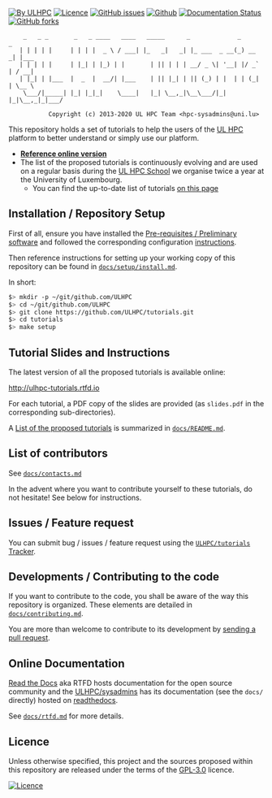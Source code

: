 [![By ULHPC](https://img.shields.io/badge/by-ULHPC-blue.svg)](https://hpc.uni.lu) [![Licence](https://img.shields.io/badge/license-GPL--3.0-blue.svg)](http://www.gnu.org/licenses/gpl-3.0.html) [![GitHub issues](https://img.shields.io/github/issues/ULHPC/tutorials.svg)](https://github.com/ULHPC/tutorials/issues/) [![Github](https://img.shields.io/badge/sources-github-green.svg)](https://github.com/ULHPC/tutorials/) [![Documentation Status](http://readthedocs.org/projects/ulhpc-tutorials/badge/?version=latest)](http://ulhpc-tutorials.readthedocs.io) [![GitHub forks](https://img.shields.io/github/stars/ULHPC/tutorials.svg?style=social&label=Star)](https://github.com/ULHPC/tutorials)

        _   _ _       _   _ ____   ____   _____      _             _       _
       | | | | |     | | | |  _ \ / ___| |_   _|   _| |_ ___  _ __(_) __ _| |___
       | | | | |     | |_| | |_) | |       | || | | | __/ _ \| '__| |/ _` | / __|
       | |_| | |___  |  _  |  __/| |___    | || |_| | || (_) | |  | | (_| | \__ \
        \___/|_____| |_| |_|_|    \____|   |_| \__,_|\__\___/|_|  |_|\__,_|_|___/

               Copyright (c) 2013-2020 UL HPC Team <hpc-sysadmins@uni.lu>

This repository holds a set of tutorials to help the users of the [UL HPC](https://hpc.uni.lu) platform to better understand or simply use our platform.

* [**Reference online version**](http://ulhpc-tutorials.readthedocs.io)
* The list of the proposed tutorials is continuously evolving and are used on a regular basis during the [UL HPC School](http://hpc.uni.lu/hpc-school/) we organise twice a year at the University of Luxembourg.
    - You can find the up-to-date list of tutorials [on this page](docs/README.md)

## Installation / Repository Setup

First of all, ensure you have installed the [Pre-requisites / Preliminary software](docs/setup/preliminaries.md) and followed the corresponding configuration [instructions](docs/setup/preliminaries.md).

Then reference instructions for setting up your working copy of this repository can be found in [`docs/setup/install.md`](docs/setup/install.md).

In short:

```bash
$> mkdir -p ~/git/github.com/ULHPC
$> cd ~/git/github.com/ULHPC
$> git clone https://github.com/ULHPC/tutorials.git
$> cd tutorials
$> make setup
```
## Tutorial Slides and Instructions

The latest version of all the proposed tutorials is available online:

<http://ulhpc-tutorials.rtfd.io>

For each tutorial, a PDF copy of the slides are provided (as `slides.pdf` in the corresponding sub-directories).

A [List of the proposed tutorials](docs/README.md) is summarized in [`docs/README.md`](docs/README.md).

## List of contributors

See [`docs/contacts.md`](docs/contacts.md)

In the advent where you want to contribute yourself to these tutorials, do not hesitate! See below for instructions.

## Issues / Feature request

You can submit bug / issues / feature request using the [`ULHPC/tutorials` Tracker](https://github.com/ULHPC/tutorials/issues).

## Developments / Contributing to the code

If you want to contribute to the code, you shall be aware of the way this repository is organized.
These elements are detailed in [`docs/contributing.md`](docs/contributing.md).

You are more than welcome to contribute to its development by [sending a pull request](https://help.github.com/articles/using-pull-requests).

## Online Documentation

[Read the Docs](https://readthedocs.org/) aka RTFD hosts documentation for the open source community and the [ULHPC/sysadmins](https://github.com/ULHPC/tutorials) has its documentation (see the `docs/` directly) hosted on [readthedocs](http://ulhpc-tutorials.rtfd.org).

See [`docs/rtfd.md`](docs/rtfd.md) for more details.

## Licence

Unless otherwise specified, this project and the sources proposed within this repository are released under the terms of the [GPL-3.0](LICENCE) licence.

[![Licence](https://www.gnu.org/graphics/gplv3-88x31.png)](LICENSE)
